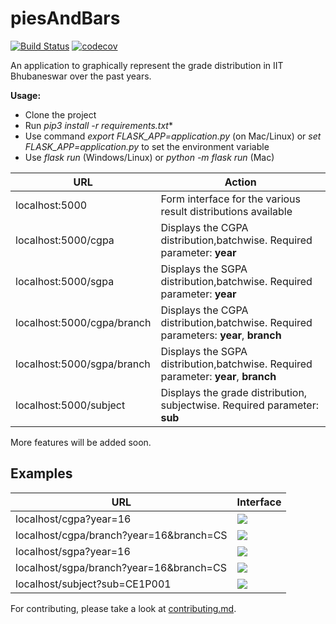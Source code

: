 # piesAndBars
[![Build Status](https://travis-ci.com/dsciitbbs/piesAndBars.svg?branch=master)](https://travis-ci.com/dsciitbbs/piesAndBars) [![codecov](https://codecov.io/gh/dsciitbbs/piesAndBars/branch/master/graph/badge.svg)](https://codecov.io/gh/dsciitbbs/piesAndBars/commits)  

An application to graphically represent the grade distribution in IIT Bhubaneswar over the past years.  

**Usage:**
- Clone the project
- Run *pip3 install -r requirements.txt**
- Use command *export FLASK_APP=application.py* (on Mac/Linux) or *set FLASK_APP=application.py* to set the environment variable
- Use *flask run*  (Windows/Linux) or *python -m flask run* (Mac)

|URL|Action|
|-------|-------|  
localhost:5000 |Form interface for the various result distributions available  
localhost:5000/cgpa|Displays the CGPA distribution,batchwise. Required parameter: **year**  
localhost:5000/sgpa |Displays the SGPA distribution,batchwise. Required parameter: **year**  
localhost:5000/cgpa/branch|Displays the CGPA distribution,batchwise. Required parameters: **year**, **branch**
localhost:5000/sgpa/branch|Displays the SGPA distribution,batchwise. Required parameter: **year**, **branch**
localhost:5000/subject| Displays the grade distribution, subjectwise. Required parameter: **sub**

More features will be added soon.
<h2>Examples</h2>

URL|Interface
|----------|----------|
localhost/cgpa?year=16 |<img src="https://user-images.githubusercontent.com/25523604/56133124-531c8300-5fa9-11e9-82c0-3d4279363629.png"></img>
localhost/cgpa/branch?year=16&branch=CS |<img src="https://user-images.githubusercontent.com/25523604/56133646-87447380-5faa-11e9-802f-8aaed827a12c.png"></img>
localhost/sgpa?year=16 |<img src="https://user-images.githubusercontent.com/25523604/56133913-1c476c80-5fab-11e9-9669-9450dc75bd7e.png"></img>
 localhost/sgpa/branch?year=16&branch=CS  |<img src="https://user-images.githubusercontent.com/25523604/56133775-e7d3b080-5faa-11e9-98da-a80104fc1ca7.png"></img>
localhost/subject?sub=CE1P001 |<img src="https://user-images.githubusercontent.com/25523604/56133997-4862ed80-5fab-11e9-94c5-5e36623fa6d8.png"></img>

For contributing, please take a look at <a href="https://github.com/dsciitbbs/piesAndBars/blob/master/contributing.md">contributing.md</a>.
